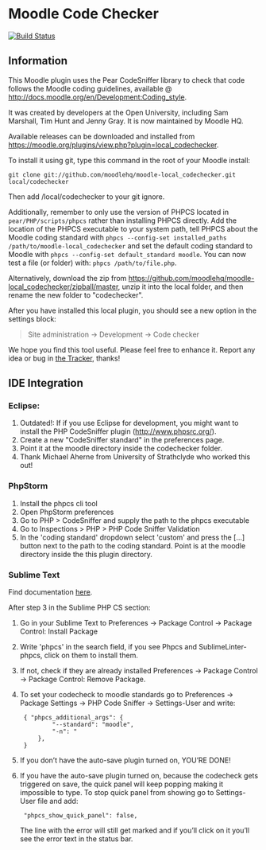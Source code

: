 Moodle Code Checker
===================

[![Build Status](https://travis-ci.com/moodlehq/moodle-local_codechecker.svg?branch=master)](https://travis-ci.com/moodlehq/moodle-local_codechecker)

Information
-----------

This Moodle plugin uses the Pear CodeSniffer library to
check that code follows the Moodle coding guidelines, available @
<http://docs.moodle.org/en/Development:Coding_style>.

It was created by developers at the Open University, including Sam Marshall,
Tim Hunt and Jenny Gray. It is now maintained by Moodle HQ.

Available releases can be downloaded and installed from
<https://moodle.org/plugins/view.php?plugin=local_codechecker>.

To install it using git, type this command in the root of your Moodle install:

    git clone git://github.com/moodlehq/moodle-local_codechecker.git local/codechecker

Then add /local/codechecker to your git ignore.

Additionally, remember to only use the version of PHPCS located in ``pear/PHP/scripts/phpcs`` rather than installing PHPCS directly. Add the location of the PHPCS executable to your system path, tell PHPCS about the Moodle coding standard with ``phpcs --config-set installed_paths /path/to/moodle-local_codechecker``  and set the default coding standard to Moodle with ``phpcs --config-set default_standard moodle``.  You can now test a file (or folder) with: ``phpcs /path/to/file.php``.

Alternatively, download the zip from
<https://github.com/moodlehq/moodle-local_codechecker/zipball/master>,
unzip it into the local folder, and then rename the new folder to "codechecker".

After you have installed this local plugin, you
should see a new option in the settings block:

> Site administration -> Development -> Code checker

We hope you find this tool useful. Please feel free to enhance it.
Report any idea or bug in [the Tracker](https://tracker.moodle.org/issues/?jql=project%20%3D%20CONTRIB%20AND%20component%20%3D%20%22Local%3A+Code+checker%22), thanks!


IDE Integration
---------------

### Eclipse:

1. Outdated!: If if you use Eclipse for development, you might want to install the PHP CodeSniffer plugin (http://www.phpsrc.org/).
2. Create a new "CodeSniffer standard" in the preferences page.
3. Point it at the moodle directory inside the codechecker folder.
4. Thank Michael Aherne from University of Strathclyde who worked this out!

### PhpStorm

1. Install the phpcs cli tool
2. Open PhpStorm preferences
3. Go to PHP > CodeSniffer and supply the path to the phpcs executable
4. Go to Inspections > PHP > PHP Code Sniffer Validation
5. In the 'coding standard' dropdown select 'custom' and press the [...]
   button next to the path to the coding standard. Point is at the moodle
   directory inside the this plugin directory.

### Sublime Text

Find documentation [here](https://docs.moodle.org/dev/Setting_up_Sublime2#Sublime_PHP_CS).

After step 3 in the Sublime PHP CS section:

1. Go in your Sublime Text to Preferences -> Package Control -> Package Control: Install Package
2. Write 'phpcs' in the search field, if you see Phpcs and SublimeLinter-phpcs, click on them to install them.
3. If not, check if they are already installed Preferences -> Package Control -> Package Control: Remove Package.
4. To set your codecheck to moodle standards go to Preferences -> Package Settings -> PHP Code Sniffer -> Settings-User and write:

        { "phpcs_additional_args": {
                "--standard": "moodle",
                "-n": "
            },
        }

5. If you don’t have the auto-save plugin turned on, YOU’RE DONE!
6. If you have the auto-save plugin turned on, because the codecheck gets triggered on save, the quick panel will keep popping making it impossible to type.
   To stop quick panel from showing go to Settings-User file and add:

        "phpcs_show_quick_panel": false,

   The line with the error will still get marked and if you’ll click on it you’ll see the error text in the status bar.
